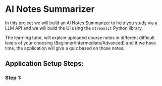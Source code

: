 # AI Notes Summarizer
In this project we will build an AI Notes Summarizer to help you study via a LLM API and we will build the UI using the `streamlit` Python library.

The learning tutor, will explain uploaded course notes in different difficult levels of your choosing (Beginner/Intermediate/Advanced) and if we have time, the application will give a quiz based on those notes.

## Application Setup Steps:
### Step 1:
